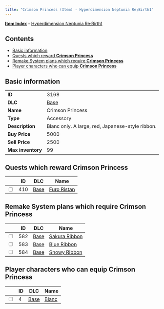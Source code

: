 ```yaml
---
title: "Crimson Princess (Item) - Hyperdimension Neptunia Re;Birth1"
---
```


[**Item Index**](/neptunia/rb1/item/index.html) - [Hyperdimension Neptunia Re;Birth1](/neptunia/rb1)

## Contents

- [Basic information](#basic-information)
- [Quests which reward **Crimson Princess**](#quests-which-reward-crimson-princess)
- [Remake System plans which require **Crimson Princess**](#remake-system-plans-which-require-crimson-princess)
- [Player characters who can equip **Crimson Princess**](#player-characters-who-can-equip-crimson-princess)

## Basic information

|   |   |
| -- | -- |
| **ID** | 3168 |
| **DLC** | [Base](/neptunia/rb1/dlc/1-base.html) |
| **Name** | Crimson Princess |
| **Type** | Accessory |
| **Description** | Blanc only. A large, red, Japanese-style ribbon. |
| **Buy Price** | 5000 |
| **Sell Price** | 2500 |
| **Max inventory** | 99 |


## Quests which reward **Crimson Princess**

|    | ID | DLC | Name |
| -- | -- | --- | ---- |
| <input type="checkbox" id="rb1-quest-1-410" class="trackbox" /> | 410 | [Base](/neptunia/rb1/dlc/1-base.html) | [Furo Ristan](/neptunia/rb1/quest/1-410-furo-ristan.html) |


## Remake System plans which require **Crimson Princess**

|    | ID | DLC | Name |
| -- | -- | --- | ---- |
| <input type="checkbox" id="rb1-quest-1-582" class="trackbox" /> | 582 | [Base](/neptunia/rb1/dlc/1-base.html) | [Sakura Ribbon](/neptunia/rb1/quest/1-582-sakura-ribbon.html) |
| <input type="checkbox" id="rb1-quest-1-583" class="trackbox" /> | 583 | [Base](/neptunia/rb1/dlc/1-base.html) | [Blue Ribbon](/neptunia/rb1/quest/1-583-blue-ribbon.html) |
| <input type="checkbox" id="rb1-quest-1-584" class="trackbox" /> | 584 | [Base](/neptunia/rb1/dlc/1-base.html) | [Snowy Ribbon](/neptunia/rb1/quest/1-584-snowy-ribbon.html) |


## Player characters who can equip **Crimson Princess**

|    | ID | DLC | Name |
| -- | -- | --- | ---- |
| <input type="checkbox" id="rb1-player-1-4" class="trackbox" /> | 4 | [Base](/neptunia/rb1/dlc/1-base.html) | [Blanc](/neptunia/rb1/player/1-4-blanc.html) |
